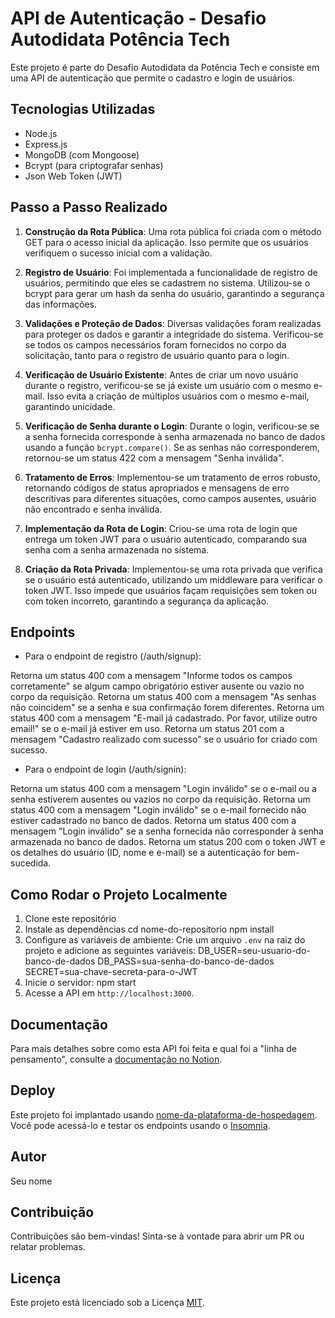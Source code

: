 # API de Autenticação - Desafio Autodidata Potência Tech

Este projeto é parte do Desafio Autodidata da Potência Tech e consiste em uma API de autenticação que permite o cadastro e login de usuários.

## Tecnologias Utilizadas

- Node.js
- Express.js
- MongoDB (com Mongoose)
- Bcrypt (para criptografar senhas)
- Json Web Token (JWT)

## Passo a Passo Realizado

1. **Construção da Rota Pública**: Uma rota pública foi criada com o método GET para o acesso inicial da aplicação. Isso permite que os usuários verifiquem o sucesso inicial com a validação.

2. **Registro de Usuário**: Foi implementada a funcionalidade de registro de usuários, permitindo que eles se cadastrem no sistema. Utilizou-se o bcrypt para gerar um hash da senha do usuário, garantindo a segurança das informações.

3. **Validações e Proteção de Dados**: Diversas validações foram realizadas para proteger os dados e garantir a integridade do sistema. Verificou-se se todos os campos necessários foram fornecidos no corpo da solicitação, tanto para o registro de usuário quanto para o login.

4. **Verificação de Usuário Existente**: Antes de criar um novo usuário durante o registro, verificou-se se já existe um usuário com o mesmo e-mail. Isso evita a criação de múltiplos usuários com o mesmo e-mail, garantindo unicidade.

5. **Verificação de Senha durante o Login**: Durante o login, verificou-se se a senha fornecida corresponde à senha armazenada no banco de dados usando a função `bcrypt.compare()`. Se as senhas não corresponderem, retornou-se um status 422 com a mensagem "Senha inválida".

6. **Tratamento de Erros**: Implementou-se um tratamento de erros robusto, retornando códigos de status apropriados e mensagens de erro descritivas para diferentes situações, como campos ausentes, usuário não encontrado e senha inválida.

7. **Implementação da Rota de Login**: Criou-se uma rota de login que entrega um token JWT para o usuário autenticado, comparando sua senha com a senha armazenada no sistema.

8. **Criação da Rota Privada**: Implementou-se uma rota privada que verifica se o usuário está autenticado, utilizando um middleware para verificar o token JWT. Isso impede que usuários façam requisições sem token ou com token incorreto, garantindo a segurança da aplicação.

## Endpoints

- Para o endpoint de registro (/auth/signup):

Retorna um status 400 com a mensagem "Informe todos os campos corretamente" se algum campo obrigatório estiver ausente ou vazio no corpo da requisição.
Retorna um status 400 com a mensagem "As senhas não coincidem" se a senha e sua confirmação forem diferentes.
Retorna um status 400 com a mensagem "E-mail já cadastrado. Por favor, utilize outro email!" se o e-mail já estiver em uso.
Retorna um status 201 com a mensagem "Cadastro realizado com sucesso" se o usuário for criado com sucesso.

- Para o endpoint de login (/auth/signin):

Retorna um status 400 com a mensagem "Login inválido" se o e-mail ou a senha estiverem ausentes ou vazios no corpo da requisição.
Retorna um status 400 com a mensagem "Login inválido" se o e-mail fornecido não estiver cadastrado no banco de dados.
Retorna um status 400 com a mensagem "Login inválido" se a senha fornecida não corresponder à senha armazenada no banco de dados.
Retorna um status 200 com o token JWT e os detalhes do usuário (ID, nome e e-mail) se a autenticação for bem-sucedida.

## Como Rodar o Projeto Localmente

1. Clone este repositório
2. Instale as dependências
   cd nome-do-repositorio
   npm install
3. Configure as variáveis de ambiente:
   Crie um arquivo `.env` na raiz do projeto e adicione as seguintes variáveis:
   DB_USER=seu-usuario-do-banco-de-dados
   DB_PASS=sua-senha-do-banco-de-dados
   SECRET=sua-chave-secreta-para-o-JWT
4. Inicie o servidor: npm start
5. Acesse a API em `http://localhost:3000`.

## Documentação

Para mais detalhes sobre como esta API foi feita e qual foi a "linha de pensamento", consulte a [documentação no Notion](link-para-a-documentacao).

## Deploy

Este projeto foi implantado usando [nome-da-plataforma-de-hospedagem](link-para-a-aplicacao-hospedada). Você pode acessá-lo e testar os endpoints usando o [Insomnia](https://insomnia.rest/download).

## Autor

Seu nome

## Contribuição

Contribuições são bem-vindas! Sinta-se à vontade para abrir um PR ou relatar problemas.

## Licença

Este projeto está licenciado sob a Licença [MIT](https://opensource.org/licenses/MIT).
